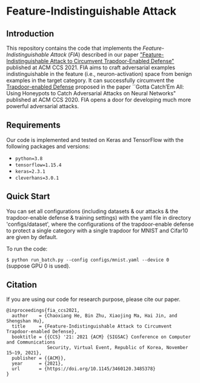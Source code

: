 # Feature-Indistinguishable Attack

## Introduction

This repository contains the code that implements the *Feature-Indistinguishable Attack* (*FIA*) described in our paper ["Feature-Indistinguishable Attack to Circumvent Trapdoor-Enabled Defense"](https://www.researchgate.net/publication/356203154_Feature-Indistinguishable_Attack_to_Circumvent_Trapdoor-Enabled_Defense) published at ACM CCS 2021. FIA aims to craft adversarial examples indistinguishable in the feature (i.e., neuron-activation) space from benign examples in the target category. It can successfully circumvent the [Trapdoor-enabled Defense](https://github.com/Shawn-Shan/trapdoor) proposed in the paper ``Gotta Catch’Em All: Using Honeypots to Catch Adversarial Attacks on Neural Networks" published at ACM CCS 2020. FIA opens a door for developing much more powerful adversarial attacks.

## Requirements

Our code is implemented and tested on Keras and TensorFlow with the following packages and versions:

- `python=3.8`
- `tensorflow=1.15.4`
- `keras=2.3.1`
- `cleverhans=3.0.1`

## Quick Start

You can set all configurations (including datasets & our attacks & the trapdoor-enable defense & training settings) with the yaml file in directory 'configs/dataset', where the configurations of the trapdoor-enable defense to protect a single category with a single trapdoor for MNIST and Cifar10 are given by default.

To run the code:

`$ python run_batch.py --config configs/mnist.yaml --device 0`  
(suppose GPU 0 is used).

## Citation

If you are using our code for research purpose, please cite our paper.

```
@inproceedings{fia_ccs2021,
  author    = {Chaoxiang He, Bin Zhu, Xiaojing Ma, Hai Jin, and Shengshan Hu},
  title     = {Feature-Indistinguishable Attack to Circumvent Trapdoor-enabled Defense},
  booktitle = {{CCS} '21: 2021 {ACM} {SIGSAC} Conference on Computer and Communications
               Security, Virtual Event, Republic of Korea, November 15–19, 2021},
  publisher = {{ACM}},
  year      = {2021},
  url       = {https://doi.org/10.1145/3460120.3485378}
}
```
